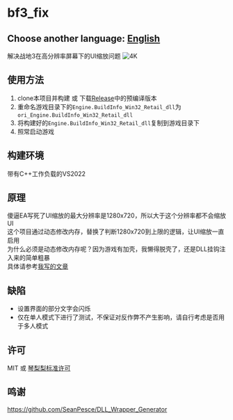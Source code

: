 # bf3_fix
## Choose another language: [English](README_EN.md)

解决战地3在高分辨率屏幕下的UI缩放问题
![4K](preview.png)


## 使用方法
1. clone本项目并构建 或 下载[Release](https://github.com/GlacierLab/bf3_fix/releases/tag/Prebuilt)中的预编译版本  
2. 重命名游戏目录下的`Engine.BuildInfo_Win32_Retail_dll`为`ori_Engine.BuildInfo_Win32_Retail_dll`  
3. 将构建好的`Engine.BuildInfo_Win32_Retail_dll`复制到游戏目录下  
4. 照常启动游戏  

## 构建环境
带有C++工作负载的VS2022  

## 原理
傻逼EA写死了UI缩放的最大分辨率是1280x720，所以大于这个分辨率都不会缩放UI  
这个项目通过动态修改内存，替换了判断1280x720到上限的逻辑，让UI缩放一直启用  
为什么必须是动态修改内存呢？因为游戏有加壳，我懒得脱壳了，还是DLL挂钩注入来的简单粗暴  
具体请参考[我写的文章](https://zhuanlan.zhihu.com/p/8621793244)  

## 缺陷
- 设置界面的部分文字会闪烁  
- 仅在单人模式下进行了测试，不保证对反作弊不产生影响，请自行考虑是否用于多人模式  

## 许可
MIT 或 [琴梨梨标准许可](https://zhuanlan.zhihu.com/p/7134329439)  

## 鸣谢
https://github.com/SeanPesce/DLL_Wrapper_Generator